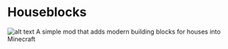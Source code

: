 # Houseblocks
<img src="https://i.imgur.com/JigBCGw.png" alt="alt text">
A simple mod that adds modern building blocks for houses into Minecraft
